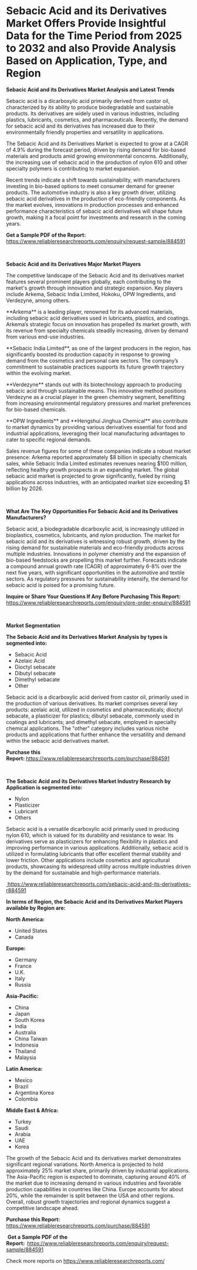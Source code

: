 <p><h1>Sebacic Acid and its Derivatives Market Offers Provide Insightful Data for the Time Period from 2025 to 2032 and also Provide Analysis Based on Application, Type, and Region</h1></p><p><strong>Sebacic Acid and its Derivatives Market Analysis and Latest Trends</strong></p>
<p><p>Sebacic acid is a dicarboxylic acid primarily derived from castor oil, characterized by its ability to produce biodegradable and sustainable products. Its derivatives are widely used in various industries, including plastics, lubricants, cosmetics, and pharmaceuticals. Recently, the demand for sebacic acid and its derivatives has increased due to their environmentally friendly properties and versatility in applications.</p><p>The Sebacic Acid and its Derivatives Market is expected to grow at a CAGR of 4.9% during the forecast period, driven by rising demand for bio-based materials and products amid growing environmental concerns. Additionally, the increasing use of sebacic acid in the production of nylon 610 and other specialty polymers is contributing to market expansion. </p><p>Recent trends indicate a shift towards sustainability, with manufacturers investing in bio-based options to meet consumer demand for greener products. The automotive industry is also a key growth driver, utilizing sebacic acid derivatives in the production of eco-friendly components. As the market evolves, innovations in production processes and enhanced performance characteristics of sebacic acid derivatives will shape future growth, making it a focal point for investments and research in the coming years.</p></p>
<p><strong>Get a Sample PDF of the Report:&nbsp;</strong> <a href="https://www.reliableresearchreports.com/enquiry/request-sample/884591?utm_campaign=2201&utm_medium=2&utm_source=Github&utm_content=ia&utm_term=02042025&utm_id=sebacic-acid-and-its-derivatives">https://www.reliableresearchreports.com/enquiry/request-sample/884591</a></p>
<p>&nbsp;</p>
<p><strong>Sebacic Acid and its Derivatives Major Market Players</strong></p>
<p><p>The competitive landscape of the Sebacic Acid and its derivatives market features several prominent players globally, each contributing to the market's growth through innovation and strategic expansion. Key players include Arkema, Sebacic India Limited, Hokoku, OPW Ingredients, and Verdezyne, among others.</p><p>**Arkema** is a leading player, renowned for its advanced materials, including sebacic acid derivatives used in lubricants, plastics, and coatings. Arkema’s strategic focus on innovation has propelled its market growth, with its revenue from specialty chemicals steadily increasing, driven by demand from various end-use industries. </p><p>**Sebacic India Limited**, as one of the largest producers in the region, has significantly boosted its production capacity in response to growing demand from the cosmetics and personal care sectors. The company’s commitment to sustainable practices supports its future growth trajectory within the evolving market.</p><p>**Verdezyne** stands out with its biotechnology approach to producing sebacic acid through sustainable means. This innovative method positions Verdezyne as a crucial player in the green chemistry segment, benefitting from increasing environmental regulatory pressures and market preferences for bio-based chemicals.</p><p>**OPW Ingredients** and **Hengshui Jinghua Chemical** also contribute to market dynamics by providing various derivatives essential for food and industrial applications, leveraging their local manufacturing advantages to cater to specific regional demands.</p><p>Sales revenue figures for some of these companies indicate a robust market presence: Arkema reported approximately $8 billion in specialty chemicals sales, while Sebacic India Limited estimates revenues nearing $100 million, reflecting healthy growth prospects in an expanding market. The global sebacic acid market is projected to grow significantly, fueled by rising applications across industries, with an anticipated market size exceeding $1 billion by 2026.</p></p>
<p>&nbsp;</p>
<p><strong>What Are The Key Opportunities For Sebacic Acid and its Derivatives Manufacturers?</strong></p>
<p><p>Sebacic acid, a biodegradable dicarboxylic acid, is increasingly utilized in bioplastics, cosmetics, lubricants, and nylon production. The market for sebacic acid and its derivatives is witnessing robust growth, driven by the rising demand for sustainable materials and eco-friendly products across multiple industries. Innovations in polymer chemistry and the expansion of bio-based feedstocks are propelling this market further. Forecasts indicate a compound annual growth rate (CAGR) of approximately 6-8% over the next five years, with significant opportunities in the automotive and textile sectors. As regulatory pressures for sustainability intensify, the demand for sebacic acid is poised for a promising future.</p></p>
<p><strong>Inquire or Share Your Questions If Any Before Purchasing This Report:</strong> <a href="https://www.reliableresearchreports.com/enquiry/pre-order-enquiry/884591?utm_campaign=2201&utm_medium=2&utm_source=Github&utm_content=ia&utm_term=02042025&utm_id=sebacic-acid-and-its-derivatives">https://www.reliableresearchreports.com/enquiry/pre-order-enquiry/884591</a></p>
<p>&nbsp;</p>
<p><strong>Market Segmentation</strong></p>
<p><strong>The Sebacic Acid and its Derivatives Market Analysis by types is segmented into:</strong></p>
<p><ul><li>Sebacic Acid</li><li>Azelaic Acid</li><li>Dioctyl sebacate</li><li>Dibutyl sebacate</li><li>Dimethyl sebacate</li><li>Other</li></ul></p>
<p><p>Sebacic acid is a dicarboxylic acid derived from castor oil, primarily used in the production of various derivatives. Its market comprises several key products: azelaic acid, utilized in cosmetics and pharmaceuticals; dioctyl sebacate, a plasticizer for plastics; dibutyl sebacate, commonly used in coatings and lubricants; and dimethyl sebacate, employed in specialty chemical applications. The "other" category includes various niche products and applications that further enhance the versatility and demand within the sebacic acid derivatives market.</p></p>
<p><strong>Purchase this Report:&nbsp;</strong><a href="https://www.reliableresearchreports.com/purchase/884591?utm_campaign=2201&utm_medium=2&utm_source=Github&utm_content=ia&utm_term=02042025&utm_id=sebacic-acid-and-its-derivatives">https://www.reliableresearchreports.com/purchase/884591</a></p>
<p>&nbsp;</p>
<p><strong>The Sebacic Acid and its Derivatives Market Industry Research by Application is segmented into:</strong></p>
<p><ul><li>Nylon</li><li>Plasticizer</li><li>Lubricant</li><li>Others</li></ul></p>
<p><p>Sebacic acid is a versatile dicarboxylic acid primarily used in producing nylon 610, which is valued for its durability and resistance to wear. Its derivatives serve as plasticizers for enhancing flexibility in plastics and improving performance in various applications. Additionally, sebacic acid is utilized in formulating lubricants that offer excellent thermal stability and lower friction. Other applications include cosmetics and agricultural products, showcasing its widespread utility across multiple industries driven by the demand for sustainable and high-performance materials.</p></p>
<p><a href="https://www.reliableresearchreports.com/sebacic-acid-and-its-derivatives-r884591?utm_campaign=2201&utm_medium=2&utm_source=Github&utm_content=ia&utm_term=02042025&utm_id=sebacic-acid-and-its-derivatives">&nbsp;https://www.reliableresearchreports.com/sebacic-acid-and-its-derivatives-r884591</a></p>
<p><strong>In terms of Region, the Sebacic Acid and its Derivatives Market Players available by Region are:</strong></p>
<p>
    <p> <strong> North America: </strong>
        <ul>
            <li>United States</li>
            <li>Canada</li>
        </ul>
        </p> 
    <p> <strong> Europe: </strong>
        <ul>
            <li>Germany</li>
            <li>France</li>
            <li>U.K.</li>
            <li>Italy</li>
            <li>Russia</li>
        </ul>
        </p> 
    <p> <strong> Asia-Pacific: </strong>
        <ul>
            <li>China</li>
            <li>Japan</li>
            <li>South Korea</li>
            <li>India</li>
            <li>Australia</li>
            <li>China Taiwan</li>
            <li>Indonesia</li>
            <li>Thailand</li>
            <li>Malaysia</li>
        </ul>
        </p> 
    <p> <strong> Latin America: </strong>
        <ul>
            <li>Mexico</li>
            <li>Brazil</li>
            <li>Argentina Korea</li>
            <li>Colombia</li>
        </ul>
        </p> 
    <p> <strong> Middle East & Africa: </strong>
        <ul>
            <li>Turkey</li>
            <li>Saudi</li>
            <li>Arabia</li>
            <li>UAE</li>
            <li>Korea</li>
        </ul>
    </p>
    </p>
<p><p>The growth of the Sebacic Acid and its derivatives market demonstrates significant regional variations. North America is projected to hold approximately 25% market share, primarily driven by industrial applications. The Asia-Pacific region is expected to dominate, capturing around 40% of the market due to increasing demand in various industries and favorable production capabilities in countries like China. Europe accounts for about 20%, while the remainder is split between the USA and other regions. Overall, robust growth trajectories and regional dynamics suggest a competitive landscape ahead.</p></p>
<p><strong>Purchase this Report: </strong><a href="https://www.reliableresearchreports.com/purchase/884591?utm_campaign=2201&utm_medium=2&utm_source=Github&utm_content=ia&utm_term=02042025&utm_id=sebacic-acid-and-its-derivatives">https://www.reliableresearchreports.com/purchase/884591</a></p>
<p>&nbsp;<strong>Get a Sample PDF of the Report:&nbsp;&nbsp;</strong><a href="https://www.reliableresearchreports.com/enquiry/request-sample/884591?utm_campaign=2201&utm_medium=2&utm_source=Github&utm_content=ia&utm_term=02042025&utm_id=sebacic-acid-and-its-derivatives">https://www.reliableresearchreports.com/enquiry/request-sample/884591</a></p>
<p><strong></strong></p>
<p>Check more reports on <a href="https://www.reliableresearchreports.com/?utm_campaign=2201&utm_medium=2&utm_source=Github&utm_content=ia&utm_term=02042025&utm_id=sebacic-acid-and-its-derivatives">https://www.reliableresearchreports.com/</a></p>